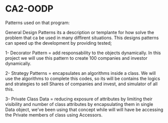 # CA2-OODP

Patterns used on that program:

General Design Patterns its a description or templante for how solve the problem that ca be used in many diffirent situations.
This designs patterns can speed up the development by providing tested;

1- Decorator Pattern = add responsability to the objects dynamically. In this project we will use this pattern to create 100 
companies and investor dynamically.

2- Strategy Patterns = encapsulates an algorithms inside a class. We will use the algorithms to complete this codes, so its will 
be contains the logics and strategies to sell Shares of companies and invest, and simulator of all this.

3- Private Class Data =  reducing exposure of attributes by limiting their visibility and  number of class attributes by 
encapsulating them in single Data object, we've been using that concept while will will have be accessing the Private members 
of class using Accessors.
